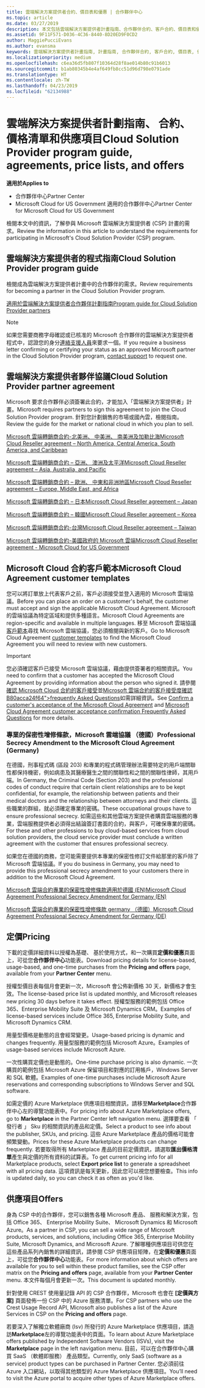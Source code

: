 ```yaml
---
title: 雲端解決方案提供者合約、價目表和優惠 | 合作夥伴中心
ms.topic: article
ms.date: 03/27/2019
description: 本文包括雲端解決方案提供者計畫指南、合作夥伴合約、客戶合約、價目表和優惠連結。
ms.assetid: 9F11F571-D036-4C36-8440-8D20ED9F0CD2
author: MaggiePucciEvans
ms.author: evansma
keywords: 雲端解決方案提供者計畫指南, 計畫指南, 合作夥伴合約, 客戶合約, 價目表, 優惠
ms.localizationpriority: medium
ms.openlocfilehash: c6ea36d5fb807f10364d28f8ae014b80c91b6013
ms.sourcegitcommit: b1ab80345b4e4af649fb8cc51d96d798e0791ade
ms.translationtype: HT
ms.contentlocale: zh-TW
ms.lasthandoff: 04/23/2019
ms.locfileid: "62134988"
---
```

# <a name="cloud-solution-provider-program-guide-agreements-price-lists-and-offers"></a><span data-ttu-id="bdfde-104">雲端解決方案提供者計劃指南、 合約、 價格清單和供應項目</span><span class="sxs-lookup"><span data-stu-id="bdfde-104">Cloud Solution Provider program guide, agreements, price lists, and offers</span></span>

<span data-ttu-id="bdfde-105">**適用於**</span><span class="sxs-lookup"><span data-stu-id="bdfde-105">**Applies to**</span></span>

-  <span data-ttu-id="bdfde-106">合作夥伴中心</span><span class="sxs-lookup"><span data-stu-id="bdfde-106">Partner Center</span></span>
-  <span data-ttu-id="bdfde-107">Microsoft Cloud for US Government 適用的合作夥伴中心</span><span class="sxs-lookup"><span data-stu-id="bdfde-107">Partner Center for Microsoft Cloud for US Government</span></span>


<span data-ttu-id="bdfde-108">檢閱本文中的資訊，了解參與 Microsoft 雲端解決方案提供者 (CSP) 計畫的需求。</span><span class="sxs-lookup"><span data-stu-id="bdfde-108">Review the information in this article to understand the requirements for participating in Microsoft's Cloud Solution Provider (CSP) program.</span></span>

## <a name="cloud-solution-provider-program-guide"></a><span data-ttu-id="bdfde-109">雲端解決方案提供者的程式指南</span><span class="sxs-lookup"><span data-stu-id="bdfde-109">Cloud Solution Provider program guide</span></span>

<span data-ttu-id="bdfde-110">檢閱成為雲端解決方案提供者計畫中的合作夥伴的需求。</span><span class="sxs-lookup"><span data-stu-id="bdfde-110">Review requirements for becoming a partner in the Cloud Solution Provider program.</span></span>

[<span data-ttu-id="bdfde-111">適用於雲端解決方案提供者合作夥伴計劃指南</span><span class="sxs-lookup"><span data-stu-id="bdfde-111">Program guide for Cloud Solution Provider partners</span></span>](https://go.microsoft.com/fwlink/p/?LinkId=617100)

>[!Note]
><span data-ttu-id="bdfde-112">如果您需要商務字母確認或已核准的 Microsoft 合作夥伴的雲端解決方案提供者程式中，認證您的身分[連絡支援人員](https://partner.microsoft.com/pcv/servicerequests/create)來要求一個。</span><span class="sxs-lookup"><span data-stu-id="bdfde-112">If you require a business letter confirming or certifying your status as an approved Microsoft partner in the Cloud Solution Provider program, [contact support](https://partner.microsoft.com/pcv/servicerequests/create) to request one.</span></span>

## <a name="cloud-solution-provider-partner-agreement"></a><span data-ttu-id="bdfde-113">雲端解決方案提供者夥伴協議</span><span class="sxs-lookup"><span data-stu-id="bdfde-113">Cloud Solution Provider partner agreement</span></span>

<span data-ttu-id="bdfde-114">Microsoft 要求合作夥伴必須簽署此合約，才能加入「雲端解決方案提供者」計畫。</span><span class="sxs-lookup"><span data-stu-id="bdfde-114">Microsoft requires partners to sign this agreement to join the Cloud Solution Provider program.</span></span> <span data-ttu-id="bdfde-115">針對您計劃銷售的市場或國內雲，檢閱指南。</span><span class="sxs-lookup"><span data-stu-id="bdfde-115">Review the guide for the market or national cloud in which you plan to sell.</span></span>

[<span data-ttu-id="bdfde-116">Microsoft 雲端轉銷商合約-北美洲、 中美洲、 南美洲及加勒比海</span><span class="sxs-lookup"><span data-stu-id="bdfde-116">Microsoft Cloud Reseller agreement – North America, Central America, South America, and Caribbean</span></span>](https://download.microsoft.com/download/2/C/8/2C8CAC17-FCE7-4F51-9556-4D77C7022DF5/MCRA2018_AOC_ENG_Sep2018_CR.pdf)

[<span data-ttu-id="bdfde-117">Microsoft 雲端轉銷商合約 – 亞洲、 澳洲及太平洋</span><span class="sxs-lookup"><span data-stu-id="bdfde-117">Microsoft Cloud Reseller agreement – Asia, Australia, and Pacific</span></span>](https://download.microsoft.com/download/2/C/8/2C8CAC17-FCE7-4F51-9556-4D77C7022DF5/MCRA2018_APOC_ENG_Mar2019_CR.pdf)

[<span data-ttu-id="bdfde-118">Microsoft 雲端轉銷商合約 – 歐洲、 中東和非洲地區</span><span class="sxs-lookup"><span data-stu-id="bdfde-118">Microsoft Cloud Reseller agreement – Europe, Middle East, and Africa</span></span>](https://download.microsoft.com/download/2/C/8/2C8CAC17-FCE7-4F51-9556-4D77C7022DF5/MCRA2018_EOC_ENG_Sep2018_CR.pdf)

[<span data-ttu-id="bdfde-119">Microsoft 雲端轉銷商合約 – 日本</span><span class="sxs-lookup"><span data-stu-id="bdfde-119">Microsoft Cloud Reseller agreement – Japan</span></span>](https://download.microsoft.com/download/2/C/8/2C8CAC17-FCE7-4F51-9556-4D77C7022DF5/MCRA2018_JPN_ENG_Sep2018_CR.pdf)

[<span data-ttu-id="bdfde-120">Microsoft 雲端轉銷商合約 – 韓國</span><span class="sxs-lookup"><span data-stu-id="bdfde-120">Microsoft Cloud Reseller agreement – Korea</span></span>](https://download.microsoft.com/download/2/C/8/2C8CAC17-FCE7-4F51-9556-4D77C7022DF5/MCRA2018_KOR_ENG_Sep2018_CR.pdf)

[<span data-ttu-id="bdfde-121">Microsoft 雲端轉銷商合約-台灣</span><span class="sxs-lookup"><span data-stu-id="bdfde-121">Microsoft Cloud Reseller agreement – Taiwan</span></span>](https://download.microsoft.com/download/2/C/8/2C8CAC17-FCE7-4F51-9556-4D77C7022DF5/MCRA2018_TAI_ENG_Sep2018_CR.pdf)

[<span data-ttu-id="bdfde-122">Microsoft 雲端轉銷商合約-美國政府的 Microsoft 雲端</span><span class="sxs-lookup"><span data-stu-id="bdfde-122">Microsoft Cloud Reseller agreement - Microsoft Cloud for US Government</span></span>](https://download.microsoft.com/download/2/C/8/2C8CAC17-FCE7-4F51-9556-4D77C7022DF5/MCRA2018_AOC_USGCC_ENG_Feb2019_CR.pdf)

## <a name="microsoft-cloud-agreement-customer-templates"></a><span data-ttu-id="bdfde-123">Microsoft Cloud 合約客戶範本</span><span class="sxs-lookup"><span data-stu-id="bdfde-123">Microsoft Cloud Agreement customer templates</span></span>

<span data-ttu-id="bdfde-124">您可以將訂單放上代表客戶之前，客戶必須接受並登入適用的 Microsoft 雲端協議。</span><span class="sxs-lookup"><span data-stu-id="bdfde-124">Before you can place an order on a customer's behalf, the customer must accept and sign the applicable Microsoft Cloud Agreement.</span></span> <span data-ttu-id="bdfde-125">Microsoft 的雲端協議為特定區域和提供多種語言。</span><span class="sxs-lookup"><span data-stu-id="bdfde-125">Microsoft Cloud Agreements are region-specific and available in multiple languages.</span></span> <span data-ttu-id="bdfde-126">移至 Microsoft 雲端協議[客戶範本](agreements.md)尋找 Microsoft 雲端協議，您必須檢閱與新的客戶。</span><span class="sxs-lookup"><span data-stu-id="bdfde-126">Go to Microsoft Cloud Agreement [customer templates](agreements.md) to find the Microsoft Cloud Agreement you will need to review with new customers.</span></span>

>[!IMPORTANT]
><span data-ttu-id="bdfde-127">您必須確認客戶已接受 Microsoft 雲端協議，藉由提供簽署者的相關資訊。</span><span class="sxs-lookup"><span data-stu-id="bdfde-127">You need to confirm that a customer has accepted the Microsoft Cloud Agreement by providing information about the person who signed it.</span></span> <span data-ttu-id="bdfde-128">請參閱[確認 Microsoft Cloud 合約的客戶接受](confirm-consent.md)並[Microsoft 雲端合約的客戶接受度確認 B80acca24f64"&gt;frequently Asked Questions](confirm-consent-faq.md)如需詳細資訊。</span><span class="sxs-lookup"><span data-stu-id="bdfde-128">See [Confirm a customer's acceptance of the Microsoft Cloud Agreement](confirm-consent.md) and [Microsoft Cloud Agreement customer acceptance confirmation Frequently Asked Questions](confirm-consent-faq.md) for more details.</span></span>

### <a name="professional-secrecy-amendment-to-the-microsoft-cloud-agreement-germany"></a><span data-ttu-id="bdfde-129">專業的保密性增修條款，Microsoft 雲端協議 （德國）</span><span class="sxs-lookup"><span data-stu-id="bdfde-129">Professional Secrecy Amendment to the Microsoft Cloud Agreement (Germany)</span></span>

<span data-ttu-id="bdfde-130">在德國，刑事程式碼 (區段 203) 和專業的程式碼管理辦法需要特定的用戶端關聯性都保持機密，例如病患及其醫療醫生之間的關聯性和之間的關聯性律師，其用戶端。</span><span class="sxs-lookup"><span data-stu-id="bdfde-130">In Germany, the Criminal Code (Section 203) and the professional codes of conduct require that certain client relationships are to be kept confidential, for example, the relationship between patients and their medical doctors and the relationship between attorneys and their clients.</span></span> <span data-ttu-id="bdfde-131">這些職業的群組，就必須確定專業的密碼。</span><span class="sxs-lookup"><span data-stu-id="bdfde-131">These occupational groups have to ensure professional secrecy.</span></span> <span data-ttu-id="bdfde-132">如需這些和其他雲端方案提供者購買雲端服務的專業，雲端服務提供者必須得出結論簽訂書面的合約，與客戶，可確保專業的密碼。</span><span class="sxs-lookup"><span data-stu-id="bdfde-132">For these and other professions to buy cloud-based services from cloud solution providers, the cloud service provider must conclude a written agreement with the customer that ensures professional secrecy.</span></span>

<span data-ttu-id="bdfde-133">如果您在德國的商務，您可能需要提供本專業的保密性修訂文件給那里的客戶除了 Microsoft 雲端協議。</span><span class="sxs-lookup"><span data-stu-id="bdfde-133">If you do business in Germany, you may need to provide this professional secrecy amendment to your customers there in addition to the Microsoft Cloud Agreement.</span></span>

[<span data-ttu-id="bdfde-134">Microsoft 雲端合約專業的保密性增修條款適用於德國 (EN)</span><span class="sxs-lookup"><span data-stu-id="bdfde-134">Microsoft Cloud Agreement Professional Secrecy Amendment for Germany (EN)</span></span>](https://go.microsoft.com/fwlink/?linkid=2030827&clcid=0x409)

[<span data-ttu-id="bdfde-135">Microsoft 雲端合約專業的保密性增修條款 germany （德國）</span><span class="sxs-lookup"><span data-stu-id="bdfde-135">Microsoft Cloud Agreement Professional Secrecy Amendment for Germany (DE)</span></span>](https://go.microsoft.com/fwlink/?linkid=2030827&clcid=0x407)

## <a name="pricing"></a><span data-ttu-id="bdfde-136">定價</span><span class="sxs-lookup"><span data-stu-id="bdfde-136">Pricing</span></span>

<span data-ttu-id="bdfde-137">下載的定價詳細資料以授權為基礎、 基於使用方式，和一次購買**定價和優惠**頁面上，可從您**合作夥伴中心**功能表。</span><span class="sxs-lookup"><span data-stu-id="bdfde-137">Download pricing details for license-based, usage-based, and one-time purchases from the **Pricing and offers** page, available from your **Partner Center** menu.</span></span>

<span data-ttu-id="bdfde-138">授權型價目表每個月會更新一次，Microsoft 會公佈新價格 30 天，新價格才會生效。</span><span class="sxs-lookup"><span data-stu-id="bdfde-138">The license-based price list is updated monthly, and Microsoft releases new pricing 30 days before it takes effect.</span></span> <span data-ttu-id="bdfde-139">授權型服務的範例包括 Office 365、Enterprise Mobility Suite 及 Microsoft Dynamics CRM。</span><span class="sxs-lookup"><span data-stu-id="bdfde-139">Examples of license-based services include Office 365, Enterprise Mobility Suite, and Microsoft Dynamics CRM.</span></span> 

<span data-ttu-id="bdfde-140">用量型價格是動態的且會經常變更。</span><span class="sxs-lookup"><span data-stu-id="bdfde-140">Usage-based pricing is dynamic and changes frequently.</span></span> <span data-ttu-id="bdfde-141">用量型服務的範例包括 Microsoft Azure。</span><span class="sxs-lookup"><span data-stu-id="bdfde-141">Examples of usage-based services include Microsoft Azure.</span></span>

<span data-ttu-id="bdfde-142">一次性購買定價也是動態的。</span><span class="sxs-lookup"><span data-stu-id="bdfde-142">One-time purchase pricing is also dynamic.</span></span> <span data-ttu-id="bdfde-143">一次購買的範例包括 Microsoft Azure 保留項目和對應的訂用帳戶，Windows Server 和 SQL 軟體。</span><span class="sxs-lookup"><span data-stu-id="bdfde-143">Examples of one-time purchases include Microsoft Azure reservations and corresponding subscriptions to Windows Server and SQL software.</span></span>

<span data-ttu-id="bdfde-144">如需定價的 Azure Marketplace 供應項目相關資訊，請移至**Marketplace**合作夥伴中心左的導覽功能表中。</span><span class="sxs-lookup"><span data-stu-id="bdfde-144">For pricing info about Azure Marketplace offers, go to **Marketplace** in the Partner Center left navigation menu.</span></span> <span data-ttu-id="bdfde-145">選擇要查看 「 發行者 」 Sku 的相關資訊的產品和定價。</span><span class="sxs-lookup"><span data-stu-id="bdfde-145">Select a product to see info about the publisher, SKUs, and pricing.</span></span> <span data-ttu-id="bdfde-146">這些 Azure Marketplace 產品的價格可能會頻繁變動。</span><span class="sxs-lookup"><span data-stu-id="bdfde-146">Prices for these Azure Marketplace products can change frequently.</span></span> <span data-ttu-id="bdfde-147">若要取得所有 Marketplace 產品的目前定價資訊，請選取**匯出價格清單**產生與定價的所有資料的試算表。</span><span class="sxs-lookup"><span data-stu-id="bdfde-147">To get current pricing info for all Marketplace products, select **Export price list** to generate a spreadsheet with all pricing data.</span></span> <span data-ttu-id="bdfde-148">這項資訊是每天更新，因此您可以視您想要檢查。</span><span class="sxs-lookup"><span data-stu-id="bdfde-148">This info is updated daily, so you can check it as often as you'd like.</span></span>

## <a name="offers"></a><span data-ttu-id="bdfde-149">供應項目</span><span class="sxs-lookup"><span data-stu-id="bdfde-149">Offers</span></span>

<span data-ttu-id="bdfde-150">身為 CSP 中的合作夥伴，您可以銷售各種 Microsoft 產品、 服務和解決方案，包括 Office 365、 Enterprise Mobility Suite、 Microsoft Dynamics 和 Microsoft Azure。</span><span class="sxs-lookup"><span data-stu-id="bdfde-150">As a partner in CSP, you can sell a wide range of Microsoft products, services, and solutions, including Office 365, Enterprise Mobility Suite, Microsoft Dynamics, and Microsoft Azure.</span></span> <span data-ttu-id="bdfde-151">了解哪種供應項目可供您在這些產品系列內銷售的詳細資訊，請參閱 CSP 供應項目矩陣，在**定價和優惠**頁面上，可從您**合作夥伴中心**功能表。</span><span class="sxs-lookup"><span data-stu-id="bdfde-151">For more information about which offers are available for you to sell within these product families, see the CSP offer matrix on the **Pricing and offers** page, available from your **Partner Center** menu.</span></span> <span data-ttu-id="bdfde-152">本文件每個月會更新一次。</span><span class="sxs-lookup"><span data-stu-id="bdfde-152">This document is updated monthly.</span></span>

<span data-ttu-id="bdfde-153">針對使用 CREST 使用量記錄 API 的 CSP 合作夥伴，Microsoft 也會在 **\[定價與方案\]** 頁面發佈一份 CSP 中的 Azure 服務清單。</span><span class="sxs-lookup"><span data-stu-id="bdfde-153">For CSP partners who use the Crest Usage Record API, Microsoft also publishes a list of the Azure Services in CSP on the **Pricing and offers** page.</span></span>

<span data-ttu-id="bdfde-154">若要深入了解獨立軟體廠商 (Isv) 所發行的 Azure Marketplace 供應項目，請造訪**Marketplace**左的導覽功能表中的頁面。</span><span class="sxs-lookup"><span data-stu-id="bdfde-154">To learn about Azure Marketplace offers published by Independent Software Vendors  (ISVs), visit the **Marketplace** page in the left navigation menu.</span></span> <span data-ttu-id="bdfde-155">目前，可以在合作夥伴中心購買 SaaS （軟體即服務） 產品類型。</span><span class="sxs-lookup"><span data-stu-id="bdfde-155">Currently, only SaaS (software as a service) product types can be purchased in Partner Center.</span></span> <span data-ttu-id="bdfde-156">您必須前往 Azure 入口網站，以取得其他類型的 Azure Marketplace 供應項目。</span><span class="sxs-lookup"><span data-stu-id="bdfde-156">You’ll need to visit the Azure portal to acquire other types of Azure Marketplace offers.</span></span>
